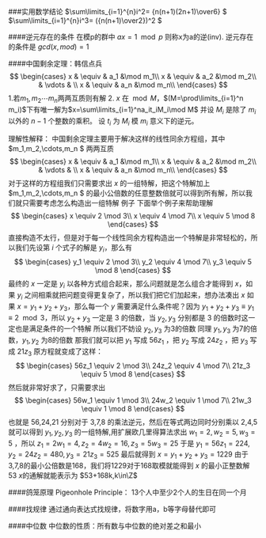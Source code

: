 ###实用数学结论
$\sum\limits_{i=1}^{n}i^2= {n(n+1)(2n+1)\over6} $
$\sum\limits_{i=1}^{n}i^3= ({n(n+1)\over2})^2 $

####逆元存在的条件
在模p的群中 $ax=1\mod p$ 则称x为a的逆(inv).
逆元存在的条件是 $gcd(x,mod)=1$

####中国剩余定理：韩信点兵
$$
\begin{cases}  
x & \equiv &  a_1  &\mod m_1\\
x & \equiv &  a_2  &\mod m_2\\
  & \vdots &    \\
x & \equiv &  a_n  &\mod m_n\\ 
\end{cases}
$$
1.若$m_1,m_2 \cdots m_n$两两互质则有解
2. $x$ 在$\mod M$，$(M=\prod\limits_{i=1}^n m_i)$下有唯一解为$x=\sum\limits_{i=1}^na_it_iM_i\mod M$
并设 $M_i$ 是除了 $m_i$ 以外的 $n-1$ 个整数的乘积。
设 $t_i$ 为 $M_i$ 模 $m_i$ 意义下的逆元。

理解性解释：
中国剩余定理主要用于解决这样的线性同余方程组，其中 $m_1,m_2,\cdots,m_n $ 两两互质
$$
\begin{cases}  
x & \equiv &  a_1  &\mod m_1\\
x & \equiv &  a_2  &\mod m_2\\
  & \vdots &    \\
x & \equiv &  a_n  &\mod m_n\\ 
\end{cases}
$$
对于这样的方程组我们只需要求出 $x$ 的一组特解，把这个特解加上 $m_1,m_2,\cdots,m_n $ 的最小公倍数的任意整数倍就可以得到所有解，所以我们就只需要考虑怎么构造出一组特解
例子
下面举个例子来帮助理解
$$
\begin{cases}
x \equiv 2 \mod 3\\
x \equiv 4 \mod 7\\
x \equiv 5 \mod 8
\end{cases}
$$
直接构造不太行，但是对于每一个线性同余方程构造出一个特解是非常轻松的，所以我们先设第 $i$ 个式子的解是 $y_i$，那么有
$$
\begin{cases}
y_1 \equiv 2 \mod 3\\
y_2 \equiv 4 \mod 7\\
y_3 \equiv 5 \mod 8
\end{cases}
$$
最终的 $x$ 一定是 $y_i$ 以各种方式组合起来，那么问题就是怎么组合才能得到 $x$，如果 $y_i$ 之间相乘就把问题变得更复杂了，所以我们把它们加起来，想办法凑出 $x$
如果 $x=y_1+y_2+y_3$，那么每一个 $y$ 需要满足什么条件呢？因为 $y_1+y_2+y_3\equiv y_1 \equiv 2\mod 3$，所以 $y_2+y_3$ 一定是 3 的倍数，当 $y_2,y_3$ 分别都是 3 的倍数时这一定也是满足条件的一个特解
所以我们不妨设 $y_2,y_3$ 为3的倍数
同理 $y_1,y_3$ 为7的倍数，$y_1,y_2$ 为8的倍数
那我们就可以把 $y_1$ 写成 $56z_1$ ，把 $y_2$ 写成 $24z_2$ ，把 $y_3$ 写成 $21z_3$
原方程就变成了这样：
$$
\begin{cases}
56z_1 \equiv 2 \mod 3\\
24z_2 \equiv 4 \mod 7\\
21z_3 \equiv 5 \mod 8
\end{cases}
$$
然后就非常好求了，只需要求出
$$
\begin{cases}
56w_1 \equiv 1 \mod 3\\
24w_2 \equiv 1 \mod 7\\
21w_3 \equiv 1 \mod 8
\end{cases}
$$
也就是 56,24,21 分别对于 3,7,8 的乘法逆元，然后在等式两边同时分别乘以 2,4,5 就可以得到 $y_1,y_2,y_3$ 的一组特解,用扩展欧几里得算法求出 $w_1=2,w_2=5,w_3=5$ ，所以 $z_1=2w_1=4,z_2=4w_2=16,z_3=5w_3=25$ 于是 $y_1=56z_1=224,y_2=24z_2=480,y_3=21z_3=525$
最后就得到 $x=y_1+y_2+y_3=1229$ 由于3,7,8的最小公倍数是168，我们将1229对于168取模就能得到 $x$ 的最小正整数解 $53$ 
$x$的通解就能表示为 $53+168k,k\in\Z$ 



####鸽笼原理 Pigeonhole Principle：
13个人中至少2个人的生日在同一个月

####找规律
通过通向表达式找规律，将数字用a，b等字母替代即可

####中位数
中位数的性质：所有数与中位数的绝对差之和最小



